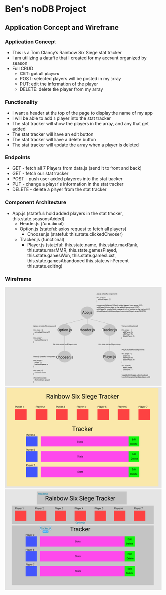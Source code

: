 # Ben's noDB Project

## Application Concept and Wireframe

### Application Concept
- This is a Tom Clancy's Rainbow Six Siege stat tracker
- I am utilizing a datafile that I created for my account organized by season
- Full CRUD
    - GET: get all players
    - POST: selected players will be posted in my array
    - PUT: edit the information of the player
    - DELETE: delete the player from my array

### Functionality
- I want a header at the top of the page to display the name of my app
- I will be able to add a player into the stat tracker
- The stat tracker will show the players in the array, and any that get added
- The stat tracker will have an edit button
- The stat tracker will have a delete button
- The stat tracker will update the array when a player is deleted

### Endpoints
- GET - fetch all 7 Players from data.js (send it to front and back)
- GET - fetch our stat tracker
- POST - push user added playeres into the stat tracker
- PUT - change a player's information in the stat tracker
- DELETE - delete a player from the stat tracker

### Component Architecture
- App.js (stateful: hold added players in the stat tracker, this.state.seasonsAdded)
    - Header.js (functional)
    - Option.js (stateful: axios request to fetch all players)
        - Chooser.js (stateful: this.state.clickedChooser)
    - Tracker.js (functional)
        - Player.js (stateful: this.state.name, this.state.maxRank, this.state.maxMMR, this.state.gamesPlayed, this.state.gamesWon, this.state.gamesLost, this.state.gamesAbandoned this.state.winPercent this.state.editing)

### Wireframe
<img src="./screenshots/Capture3.PNG"/>
<img src="./screenshots/Capture2.PNG"/>
<img src="./screenshots/Capture1.PNG"/>